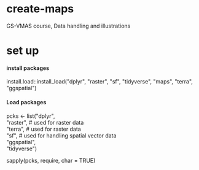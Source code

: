 # create-maps
GS-VMAS course, Data handling and illustrations


# set up

#### install packages
install.load::install_load("dplyr", "raster", "sf", "tidyverse", 
                           "maps", "terra", "ggspatial")

#### Load packages
pcks <- list("dplyr",         
             "raster", # used for raster data        
             "terra",  # used for raster data         
             "sf",     # used for handling spatial vector data         
             "ggspatial",        
             "tidyverse")

sapply(pcks, require, char = TRUE) 





